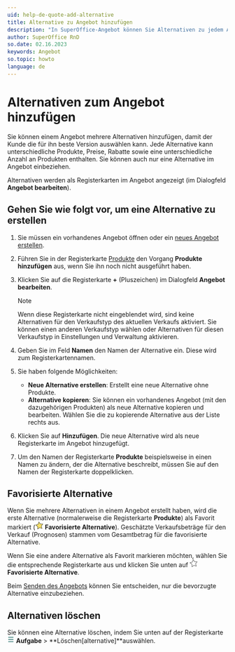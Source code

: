 ```yaml
---
uid: help-de-quote-add-alternative
title: Alternative zu Angebot hinzufügen
description: "In SuperOffice-Angebot können Sie Alternativen zu jedem Angebot erstellen und Ihren Kunden verschiedene Optionen zur Auswahl anbieten. Diese Anleitung zeigt Ihnen, wie Sie alternative Angebote für ein Angebot erstellen."
author: SuperOffice RnD
so.date: 02.16.2023
keywords: Angebot
so.topic: howto
language: de
---
```


# Alternativen zum Angebot hinzufügen

Sie können einem Angebot mehrere Alternativen hinzufügen, damit der Kunde die für ihn beste Version auswählen kann. Jede Alternative kann unterschiedliche Produkte, Preise, Rabatte sowie eine unterschiedliche Anzahl an Produkten enthalten. Sie können auch nur eine Alternative im Angebot einbeziehen.

Alternativen werden als Registerkarten im Angebot angezeigt (im Dialogfeld **Angebot bearbeiten**).

## Gehen Sie wie folgt vor, um eine Alternative zu erstellen

1. Sie müssen ein vorhandenes Angebot öffnen oder ein [neues Angebot erstellen][1].

2. Führen Sie in der Registerkarte [Produkte][2] den Vorgang **Produkte hinzufügen** aus, wenn Sie ihn noch nicht ausgeführt haben.

3. Klicken Sie auf die Registerkarte **+** (Pluszeichen) im Dialogfeld **Angebot bearbeiten**.

    > [!NOTE]
    > Wenn diese Registerkarte nicht eingeblendet wird, sind keine Alternativen für den Verkaufstyp des aktuellen Verkaufs aktiviert. Sie können einen anderen Verkaufstyp wählen oder Alternativen für diesen Verkaufstyp in Einstellungen und Verwaltung aktivieren.

4. Geben Sie im Feld **Namen** den Namen der Alternative ein. Diese wird zum Registerkartennamen.

5. Sie haben folgende Möglichkeiten:
    * **Neue Alternative erstellen**: Erstellt eine neue Alternative ohne Produkte.
    * **Alternative kopieren**: Sie können ein vorhandenes Angebot (mit den dazugehörigen Produkten) als neue Alternative kopieren und bearbeiten. Wählen Sie die zu kopierende Alternative aus der Liste rechts aus.

6. Klicken Sie auf **Hinzufügen**. Die neue Alternative wird als neue Registerkarte im Angebot hinzugefügt.

7. Um den Namen der Registerkarte **Produkte** beispielsweise in einen Namen zu ändern, der die Alternative beschreibt, müssen Sie auf den Namen der Registerkarte doppelklicken.

## <a id="fav" />Favorisierte Alternative

Wenn Sie mehrere Alternativen in einem Angebot erstellt haben, wird die erste Alternative (normalerweise die Registerkarte **Produkte**) als Favorit markiert (![Symbol][img2] **Favorisierte Alternative**). Geschätzte Verkaufsbeträge für den Verkauf (Prognosen) stammen vom Gesamtbetrag für die favorisierte Alternative.

Wenn Sie eine andere Alternative als Favorit markieren möchten, wählen Sie die entsprechende Registerkarte aus und klicken Sie unten auf ![Symbol][img3] **Favorisierte Alternative**.

Beim [Senden des Angebots][3] können Sie entscheiden, nur die bevorzugte Alternative einzubeziehen.

## Alternativen löschen

Sie können eine Alternative löschen, indem Sie unten auf der Registerkarte ![Symbol][img1] **Aufgabe** &gt; **Löschen\[alternative\]**auswählen.

<!-- Referenced links -->
[1]: create.md
[2]: add-product.md
[3]: send.md

<!-- Referenced images -->
[img1]: ../../../media/icons/btn-menu.png
[img2]: ../../../../common/icons/favourite-yes.png
[img3]: ../../../../common/icons/favourite-no.png
